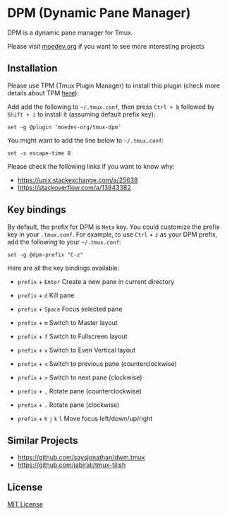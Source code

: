 # DPM (Dynamic Pane Manager)

DPM is a dynamic pane manager for Tmux.

Please visit [moedev.org](https://moedev.org) if you want to see more interesting projects


## Installation

Please use TPM (Tmux Plugin Manager) to install this plugin (check more details about TPM [here](https://github.com/tmux-plugins/tpm)):

Add add the following to `~/.tmux.conf`, then press `Ctrl + b` followed by `Shift + i` to install it (assuming default prefix key):

```
set -g @plugin 'moedev-org/tmux-dpm'
```

You might want to add the line below to `~/.tmux.conf`:

```
set -s escape-time 0 
```

Please check the following links if you want to know why:

* https://unix.stackexchange.com/a/25638
* https://stackoverflow.com/a/13843382


## Key bindings

By default, the prefix for DPM is `Meta` key. You could customize the prefix key in your `.tmux.conf`. For example, to use `Ctrl` + `z` as your DPM prefix, add the following to your `~/.tmux.conf`:

```
set -g @dpm-prefix "C-z"
```

Here are all the key bindings available:

* `prefix` + `Enter` Create a new pane in current directory
* `prefix` + `d` Kill pane
* `prefix` + `Space` Focus selected pane

* `prefix` + `m` Switch to Master layout
* `prefix` + `f` Switch to Fullscreen layout
* `prefix` + `v` Switch to Even Vertical layout

* `prefix` + `<` Switch to previous pane (counterclockwise)
* `prefix` + `>` Switch to next pane (clockwise)
* `prefix` + `,` Rotate pane (counterclockwise)
* `prefix` + `.` Rotate pane (clockwise)

* `prefix` + `h` `j` `k` `l` Move focus left/down/up/right 


## Similar Projects

* https://github.com/saysjonathan/dwm.tmux
* https://github.com/jabirali/tmux-tilish

## License

[MIT License](/LICENSE)

